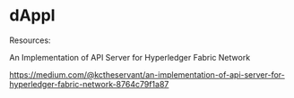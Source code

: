 # dAppI

Resources:

An Implementation of API Server for Hyperledger Fabric Network

https://medium.com/@kctheservant/an-implementation-of-api-server-for-hyperledger-fabric-network-8764c79f1a87
